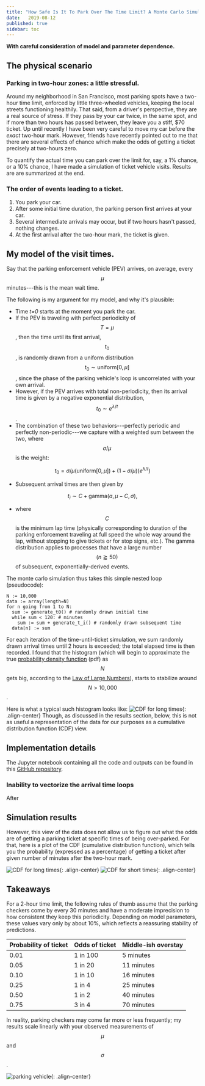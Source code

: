 ```yaml
---
title: "How Safe Is It To Park Over The Time Limit? A Monte Carlo Simulation"
date:   2019-08-12
published: true
sidebar: toc
---
```

**With careful consideration of model and parameter dependence.**

## The physical scenario

### Parking in two-hour zones: a little stressful.

Around my neighborhood in San Francisco, most parking spots have a two-hour time limit, enforced by little three-wheeled vehicles, keeping the local streets functioning healthily. That said, from a driver's perspective, they are a real source of stress. If they pass by your car twice, in the same spot, and if more than two hours has passed between, they leave you a stiff, $70 ticket. Up until recently I have been very careful to move my car before the *exact* two-hour mark. However, friends have recently pointed out to me that there are several effects of chance which make the odds of getting a ticket precisely at two-hours zero.

To quantify the actual time you can park over the limit for, say, a 1% chance, or a 10% chance, I have made a simulation of ticket vehicle visits. Results are are summarized at the end.

### The order of events leading to a ticket.

1. You park your car.
2. After some initial time duration, the parking person first arrives at your car.
3. Several intermediate arrivals may occur, but if two hours hasn't passed, nothing changes.
4. At the first arrival after the two-hour mark, the ticket is given.

## My model of the visit times.
Say that the parking enforcement vehicle (PEV) arrives, on average, every $$\mu$$ minutes---this is the mean wait time.

The following is my argument for my model, and why it's plausible:

* Time *t=0* starts at the moment you park the car.
* If the PEV is traveling with perfect periodicity of $$T=\mu$$, then the time until its first arrival, $$t_0$$, is randomly drawn from a uniform distribution $$t_0 \sim \mathrm{uniform}[0, \mu]$$, since the phase of the parking vehicle's loop is uncorrelated with your own arrival.
* However, if the PEV arrives with total non-periodicity, then its arrival time is given by a negative exponential distribution, $$t_0 \sim e^{\lambda/t}$$.
* The combination of these two behaviors---perfectly periodic and perfectly non-periodic---we capture with a weighted sum between the two, where $$\sigma/\mu$$ is the weight:

$$t_0 = \sigma/\mu (\mathrm{uniform}[0, \mu]) + (1 - \sigma/\mu) (e^{\lambda/t})$$

* Subsequent arrival times are then given by

$$t_i \sim C + \mathrm{gamma}(a, \mu - C, \sigma),$$

* where $$C$$ is the minimum lap time (physically corresponding to duration of the parking enforcement traveling at full speed the whole way around the lap, without stopping to give tickets or for stop signs, etc.). The gamma distribution applies to processes that have a large number $$(n \gtrapprox 50)$$ of subsequent, exponentially-derived events.

The monte carlo simulation thus takes this simple nested loop (pseudocode):
~~~~
N := 10,000
data := array(length=N)
for n going from 1 to N:
  sum := generate_t0() # randomly drawn initial time
  while sum < 120: # minutes
    sum := sum + generate_t_i() # randomly drawn subsequent time
  data[n] := sum   
~~~~

For each iteration of the time-until-ticket simulation, we sum randomly drawn arrival times until 2 hours is exceeded; the total elapsed time is then recorded. I found that the histogram (which will begin to approximate the true [probability density function](https://en.wikipedia.org/wiki/Probability_density_function) (pdf) as $$N$$  gets big, according to the [Law of Large Numbers](https://en.wikipedia.org/wiki/Law_of_large_numbers)), starts to stabilize around $$N > \mathrm{10,000}$$.

Here is what a typical such histogram looks like:
![CDF for long times](/images/parking_hist_example.png 'title'){: .align-center}
Though, as discussed in the results section, below, this is not as useful a representation of the data for our purposes as a cumulative distribution function (CDF) view.

## Implementation details
The Jupyter notebook containing all the code and outputs can be found in this [GitHub repository](https://github.com/adeich/little_sci_comp_projects/blob/master/Modeling%20getting%20a%20parking%20ticket.ipynb).

### Inability to vectorize the arrival time loops
After

## Simulation results


However, this view of the data does not allow us to figure out what the odds are of getting a parking ticket at specific times of being over-parked. For that, here is a plot of the CDF (cumulative distribution function), which tells you the probability (expressed as a percentage) of getting a ticket after given number of minutes after the two-hour mark.


![CDF for long times](/images/parking_CDF_plot_1.png 'title'){: .align-center}
![CDF for short times](/images/parking_CDF_plot_2.png 'title'){: .align-center}


## Takeaways
For a 2-hour time limit, the following rules of thumb assume that the parking checkers come by every 30 minutes and have a moderate imprecision to how consistent they keep this periodicity. Depending on model parameters, these values vary only by about 10%, which reflects a reassuring stability of predictions.

|Probability of ticket | Odds of ticket |Middle-ish overstay|
|--| ----------- | ----------- |
|0.01| 1 in 100 | 5 minutes |
|0.05| 1 in 20  | 11 minutes |
|0.10| 1 in 10  | 16 minutes |
|0.25| 1 in 4   | 25 minutes |
|0.50| 1 in 2   | 40 minutes |
|0.75| 3 in 4   | 70 minutes |

In reality, parking checkers may come far more or less frequently; my results scale linearly with your observed measurements of $$\mu$$ and $$\sigma$$.


![parking vehicle](/images/parking_metervehicle.png 'title'){: .align-center}
